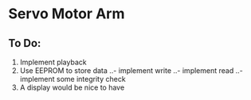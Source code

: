 # Servo Motor Arm

## To Do:
1. Implement playback
2. Use EEPROM to store data
..- implement write
..- implement read
..- implement some integrity check
3. A display would be nice to have
